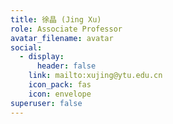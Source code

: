 ```yaml
---
title: 徐晶 (Jing Xu)
role: Associate Professor
avatar_filename: avatar
social:
  - display:
      header: false
    link: mailto:xujing@ytu.edu.cn
    icon_pack: fas
    icon: envelope
superuser: false
---
```

